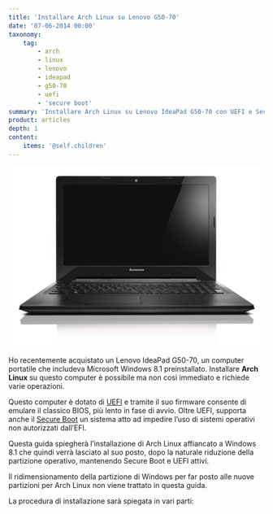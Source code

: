 ```yaml
---
title: 'Installare Arch Linux su Lenovo G50-70'
date: '07-06-2014 00:00'
taxonomy:
    tag:
        - arch
        - linux
        - lenovo
        - ideapad
        - g50-70
        - uefi
        - 'secure boot'
summary: 'Installare Arch Linux su Lenovo IdeaPad G50-70 con UEFI e Secure Boot'
product: articles
depth: 1
content:
    items: '@self.children'
---
```


![Lenovo Ideapad G50-70](lenovo-ideapad-g50-70.jpg?lightbox&resize=576,386&classes=center)

Ho recentemente acquistato un Lenovo IdeaPad G50-70, un computer portatile che includeva Microsoft Windows 8.1 preinstallato. Installare **Arch Linux** su questo computer è possibile ma non così immediato e richiede varie operazioni.

Questo computer è dotato di [UEFI] e tramite il suo firmware consente di emulare il classico BIOS, più lento in fase di avvio. Oltre UEFI, supporta anche il [Secure Boot] un sistema atto ad impedire l’uso di sistemi operativi non autorizzati dall’EFI.

Questa guida spiegherà l’installazione di Arch Linux affiancato a Windows 8.1 che quindi verrà lasciato al suo posto, dopo la naturale riduzione della partizione operativo, mantenendo Secure Boot e UEFI attivi.

Il ridimensionamento della partizione di Windows per far posto alle nuove partizioni per Arch Linux non viene trattato in questa guida.

La procedura di installazione sarà spiegata in vari parti:

[UEFI]: https://en.wikipedia.org/wiki/Unified_Extensible_Firmware_Interface "Unified Extensible Firmware Interface"
[Secure Boot]: https://msdn.microsoft.com/it-it/library/hh824987.aspx "Panoramica di Secure Boot"
